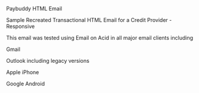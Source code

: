 Paybuddy HTML Email

Sample Recreated Transactional HTML Email for a Credit Provider - Responsive

This email was tested using Email on Acid in all major email clients including

Gmail

Outlook including legacy versions

Apple iPhone

Google Android

